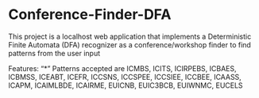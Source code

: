 # Conference-Finder-DFA

This project is a localhost web application that implements a Deterministic Finite Automata (DFA) recognizer as a conference/workshop finder to find patterns from the user input

Features:
“*”
Patterns accepted are ICMBS, ICITS, ICIRPEBS, ICBAES, ICBMSS, ICEABT, ICEFR, ICCSNS, ICCSPEE, ICCSIEE, ICCBEE, ICAASS, ICAPM, ICAIMLBDE, ICAIRME, EUICNB, EUIC3BCB, EUIWNMC, EUCELS
